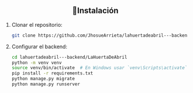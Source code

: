 
<h2 align="center"> 🚀Instalación </h2>

1. Clonar el repositorio:
    ```sh
    git clone https://github.com/JhosueArrieta/lahuertadeabril---backend.git
    ```
2. Configurar el backend:
    ```sh
    cd lahuertadeabril---backend/LaHuertaDeAbril
    python -m venv venv
    source venv/bin/activate  # En Windows usar `venv\Scripts\activate`
    pip install -r requirements.txt
    python manage.py migrate
    python manage.py runserver
    ```

